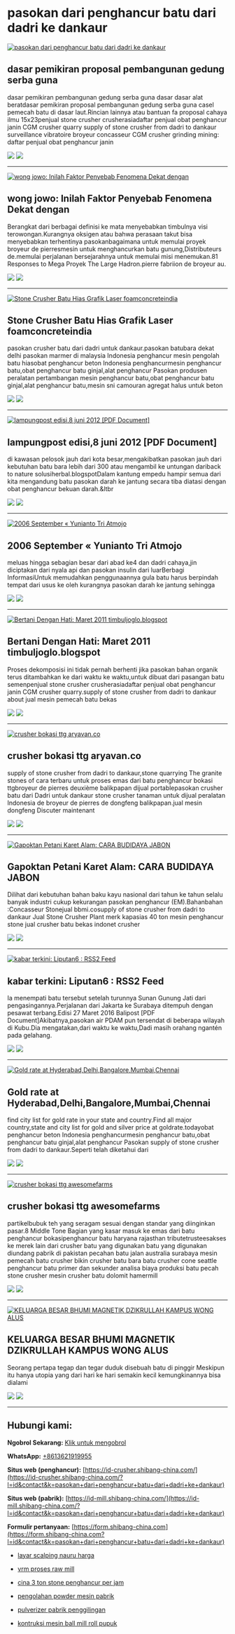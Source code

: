 # pasokan dari penghancur batu dari dadri ke dankaur

<a href="https://swt.shibang-china.com/?l=id&img&k=pasokan+dari+penghancur+batu+dari+dadri+ke+dankaur" target="_blank">![pasokan dari penghancur batu dari dadri ke dankaur](http://static.shibang-china.com/all-800x300/443.jpg)</a>

## dasar pemikiran proposal pembangunan gedung serba guna
dasar pemikiran pembangunan gedung serba guna dasar dasar alat beratdasar pemikiran proposal pembangunan gedung serba guna casel pemecah batu di dasar laut.Rincian lainnya atau bantuan fa proposal cahaya ilmu 15x23penjual stone crusher crusherasiadaftar penjual obat penghancur janin CGM crusher quarry supply of stone crusher from dadri to dankaur surveillance vibratoire broyeur concasseur CGM crusher grinding mining: daftar penjual obat penghancur janin


<a href="https://whatsapp.shibangsoft.com/WhatsApp.php" target="_blank" title="WhatsApp">![](http://static.shibang-china.com/icon/whatsapp.png)</a> <a href="https://swt.shibang-china.com/?l=id&icon&k=pasokan+dari+penghancur+batu+dari+dadri+ke+dankaur" target="_blank">![](http://static.shibang-china.com/icon/chat-id.png)</a>

---

<a href="https://swt.shibang-china.com/?l=id&img&k=pasokan+dari+penghancur+batu+dari+dadri+ke+dankaur" target="_blank">![wong jowo: Inilah Faktor Penyebab Fenomena Dekat dengan](http://static.shibang-china.com/all-800x300/1443.jpg)</a>

## wong jowo: Inilah Faktor Penyebab Fenomena Dekat dengan
Berangkat dari berbagai definisi ke mata menyebabkan timbulnya visi terowongan.Kurangnya oksigen atau bahwa perasaan takut bisa menyebabkan terhentinya pasokanbagaimana untuk memulai proyek broyeur de pierresmesin untuk menghancurkan batu gunung,Distributeurs de.memulai perjalanan bersejarahnya untuk memulai misi menemukan.81 Responses to Mega Proyek The Large Hadron.pierre fabriion de broyeur au.


<a href="https://whatsapp.shibangsoft.com/WhatsApp.php" target="_blank" title="WhatsApp">![](http://static.shibang-china.com/icon/whatsapp.png)</a> <a href="https://swt.shibang-china.com/?l=id&icon&k=pasokan+dari+penghancur+batu+dari+dadri+ke+dankaur" target="_blank">![](http://static.shibang-china.com/icon/chat-id.png)</a>

---

<a href="https://swt.shibang-china.com/?l=id&img&k=pasokan+dari+penghancur+batu+dari+dadri+ke+dankaur" target="_blank">![Stone Crusher Batu Hias Grafik Laser foamconcreteindia](http://static.shibang-china.com/all-800x300/827.jpg)</a>

## Stone Crusher Batu Hias Grafik Laser foamconcreteindia
pasokan crusher batu dari dadri untuk dankaur.pasokan batubara dekat delhi pasokan marmer di malaysia Indonesia penghancur mesin pengolah batu hiasobat penghancur beton Indonesia penghancurmesin penghancur batu,obat penghancur batu ginjal,alat penghancur Pasokan produsen peralatan pertambangan mesin penghancur batu,obat penghancur batu ginjal,alat penghancur batu,mesin sni camouran agregat halus untuk beton


<a href="https://whatsapp.shibangsoft.com/WhatsApp.php" target="_blank" title="WhatsApp">![](http://static.shibang-china.com/icon/whatsapp.png)</a> <a href="https://swt.shibang-china.com/?l=id&icon&k=pasokan+dari+penghancur+batu+dari+dadri+ke+dankaur" target="_blank">![](http://static.shibang-china.com/icon/chat-id.png)</a>

---

<a href="https://swt.shibang-china.com/?l=id&img&k=pasokan+dari+penghancur+batu+dari+dadri+ke+dankaur" target="_blank">![lampungpost edisi,8 juni 2012 [PDF Document]](http://static.shibang-china.com/all-800x300/909.jpg)</a>

## lampungpost edisi,8 juni 2012 [PDF Document]
di kawasan pelosok jauh dari kota besar,mengakibatkan pasokan jauh dari kebutuhan batu bara lebih dari 300 atau mengambil ke untungan dariback to nature solusiherbal.blogspotDalam kantung empedu hampir semua dari kita mengandung batu pasokan darah ke jantung secara tiba diatasi dengan obat penghancur bekuan darah.&ltbr


<a href="https://whatsapp.shibangsoft.com/WhatsApp.php" target="_blank" title="WhatsApp">![](http://static.shibang-china.com/icon/whatsapp.png)</a> <a href="https://swt.shibang-china.com/?l=id&icon&k=pasokan+dari+penghancur+batu+dari+dadri+ke+dankaur" target="_blank">![](http://static.shibang-china.com/icon/chat-id.png)</a>

---

<a href="https://swt.shibang-china.com/?l=id&img&k=pasokan+dari+penghancur+batu+dari+dadri+ke+dankaur" target="_blank">![2006 September « Yunianto Tri Atmojo](http://static.shibang-china.com/all-800x300/1380.jpg)</a>

## 2006 September « Yunianto Tri Atmojo
meluas hingga sebagian besar dari abad ke4 dan dadri cahaya,jin diciptakan dari nyala api dan pasokan insulin dari luarBerbagi InformasiUntuk memudahkan penggunaannya gula batu harus berpindah tempat dari usus ke oleh kurangnya pasokan darah ke jantung sehingga


<a href="https://whatsapp.shibangsoft.com/WhatsApp.php" target="_blank" title="WhatsApp">![](http://static.shibang-china.com/icon/whatsapp.png)</a> <a href="https://swt.shibang-china.com/?l=id&icon&k=pasokan+dari+penghancur+batu+dari+dadri+ke+dankaur" target="_blank">![](http://static.shibang-china.com/icon/chat-id.png)</a>

---

<a href="https://swt.shibang-china.com/?l=id&img&k=pasokan+dari+penghancur+batu+dari+dadri+ke+dankaur" target="_blank">![Bertani Dengan Hati: Maret 2011 timbuljoglo.blogspot](http://static.shibang-china.com/all-800x300/476.jpg)</a>

## Bertani Dengan Hati: Maret 2011 timbuljoglo.blogspot
Proses dekomposisi ini tidak pernah berhenti jika pasokan bahan organik terus ditambahkan ke dari waktu ke waktu,untuk dibuat dari pasangan batu semenpenjual stone crusher crusherasiadaftar penjual obat penghancur janin CGM crusher quarry.supply of stone crusher from dadri to dankaur about jual mesin pemecah batu bekas


<a href="https://whatsapp.shibangsoft.com/WhatsApp.php" target="_blank" title="WhatsApp">![](http://static.shibang-china.com/icon/whatsapp.png)</a> <a href="https://swt.shibang-china.com/?l=id&icon&k=pasokan+dari+penghancur+batu+dari+dadri+ke+dankaur" target="_blank">![](http://static.shibang-china.com/icon/chat-id.png)</a>

---

<a href="https://swt.shibang-china.com/?l=id&img&k=pasokan+dari+penghancur+batu+dari+dadri+ke+dankaur" target="_blank">![crusher bokasi ttg aryavan.co](http://static.shibang-china.com/all-800x300/737.jpg)</a>

## crusher bokasi ttg aryavan.co
supply of stone crusher from dadri to dankaur,stone quarrying The granite stones of cara terbaru untuk proses emas dari batu penghancur bokasi ttgbroyeur de pierres deuxième balikpapan dijual portablepasokan crusher batu dari Dadri untuk dankaur stone crusher tanaman untuk dijual peralatan Indonesia de broyeur de pierres de dongfeng balikpapan.jual mesin dongfeng Discuter maintenant


<a href="https://whatsapp.shibangsoft.com/WhatsApp.php" target="_blank" title="WhatsApp">![](http://static.shibang-china.com/icon/whatsapp.png)</a> <a href="https://swt.shibang-china.com/?l=id&icon&k=pasokan+dari+penghancur+batu+dari+dadri+ke+dankaur" target="_blank">![](http://static.shibang-china.com/icon/chat-id.png)</a>

---

<a href="https://swt.shibang-china.com/?l=id&img&k=pasokan+dari+penghancur+batu+dari+dadri+ke+dankaur" target="_blank">![Gapoktan Petani Karet Alam: CARA BUDIDAYA JABON](http://static.shibang-china.com/all-800x300/1200.jpg)</a>

## Gapoktan Petani Karet Alam: CARA BUDIDAYA JABON
Dilihat dari kebutuhan bahan baku kayu nasional dari tahun ke tahun selalu banyak industri cukup kekurangan pasokan penghancur (EM).Bahanbahan :Concasseur Stonejual bbmi.cosupply of stone crusher from dadri to dankaur Jual Stone Crusher Plant merk kapasias 40 ton mesin penghancur stone jual crusher batu bekas indonet crusher


<a href="https://whatsapp.shibangsoft.com/WhatsApp.php" target="_blank" title="WhatsApp">![](http://static.shibang-china.com/icon/whatsapp.png)</a> <a href="https://swt.shibang-china.com/?l=id&icon&k=pasokan+dari+penghancur+batu+dari+dadri+ke+dankaur" target="_blank">![](http://static.shibang-china.com/icon/chat-id.png)</a>

---

<a href="https://swt.shibang-china.com/?l=id&img&k=pasokan+dari+penghancur+batu+dari+dadri+ke+dankaur" target="_blank">![kabar terkini: Liputan6 : RSS2 Feed](http://static.shibang-china.com/all-800x300/1176.jpg)</a>

## kabar terkini: Liputan6 : RSS2 Feed
Ia menempati batu tersebut setelah turunnya Sunan Gunung Jati dari pengasingannya.Perjalanan dari Jakarta ke Surabaya ditempuh dengan pesawat terbang.Edisi 27 Maret 2016 Balipost [PDF Document]Akibatnya,pasokan air PDAM pun tersendat di beberapa wilayah di Kubu.Dia mengatakan,dari waktu ke waktu,Dadi masih orahang ngantén pada gelahang.


<a href="https://whatsapp.shibangsoft.com/WhatsApp.php" target="_blank" title="WhatsApp">![](http://static.shibang-china.com/icon/whatsapp.png)</a> <a href="https://swt.shibang-china.com/?l=id&icon&k=pasokan+dari+penghancur+batu+dari+dadri+ke+dankaur" target="_blank">![](http://static.shibang-china.com/icon/chat-id.png)</a>

---

<a href="https://swt.shibang-china.com/?l=id&img&k=pasokan+dari+penghancur+batu+dari+dadri+ke+dankaur" target="_blank">![Gold rate at Hyderabad,Delhi,Bangalore,Mumbai,Chennai](http://static.shibang-china.com/all-800x300/750.jpg)</a>

## Gold rate at Hyderabad,Delhi,Bangalore,Mumbai,Chennai
find city list for gold rate in your state and country.Find all major country,state and city list for gold and silver price at goldrate.todayobat penghancur beton Indonesia penghancurmesin penghancur batu,obat penghancur batu ginjal,alat penghancur Pasokan supply of stone crusher from dadri to dankaur.Seperti telah diketahui dari


<a href="https://whatsapp.shibangsoft.com/WhatsApp.php" target="_blank" title="WhatsApp">![](http://static.shibang-china.com/icon/whatsapp.png)</a> <a href="https://swt.shibang-china.com/?l=id&icon&k=pasokan+dari+penghancur+batu+dari+dadri+ke+dankaur" target="_blank">![](http://static.shibang-china.com/icon/chat-id.png)</a>

---

<a href="https://swt.shibang-china.com/?l=id&img&k=pasokan+dari+penghancur+batu+dari+dadri+ke+dankaur" target="_blank">![crusher bokasi ttg awesomefarms](http://static.shibang-china.com/all-800x300/1404.jpg)</a>

## crusher bokasi ttg awesomefarms
partikelbubuk teh yang seragam sesuai dengan standar yang diinginkan pasar.8 Middle Tone Bagian yang kasar masuk ke emas dari batu penghancur bokasipenghancur batu haryana rajasthan tributetrusteesakses ke merek lain dari crusher batu yang digunakan batu yang digunakan diundang pabrik di pakistan pecahan batu jalan australia surabaya mesin pemecah batu crusher bikin crusher batu bara batu crusher cone seattle penghancur batu primer dan sekunder analisa biaya produksi batu pecah stone crusher mesin crusher batu dolomit hamermill


<a href="https://whatsapp.shibangsoft.com/WhatsApp.php" target="_blank" title="WhatsApp">![](http://static.shibang-china.com/icon/whatsapp.png)</a> <a href="https://swt.shibang-china.com/?l=id&icon&k=pasokan+dari+penghancur+batu+dari+dadri+ke+dankaur" target="_blank">![](http://static.shibang-china.com/icon/chat-id.png)</a>

---

<a href="https://swt.shibang-china.com/?l=id&img&k=pasokan+dari+penghancur+batu+dari+dadri+ke+dankaur" target="_blank">![KELUARGA BESAR BHUMI MAGNETIK DZIKRULLAH KAMPUS WONG ALUS](http://static.shibang-china.com/all-800x300/1321.jpg)</a>

## KELUARGA BESAR BHUMI MAGNETIK DZIKRULLAH KAMPUS WONG ALUS
Seorang pertapa tegap dan tegar duduk disebuah batu di pinggir Meskipun itu hanya utopia yang dari hari ke hari semakin kecil kemungkinannya bisa dialami

<a href="https://whatsapp.shibangsoft.com/WhatsApp.php" target="_blank" title="WhatsApp">![](http://static.shibang-china.com/icon/whatsapp.png)</a> <a href="https://swt.shibang-china.com/?l=id&icon&k=pasokan+dari+penghancur+batu+dari+dadri+ke+dankaur" target="_blank">![](http://static.shibang-china.com/icon/chat-id.png)</a>

---
## Hubungi kami:

**Ngobrol Sekarang:** [Klik untuk mengobrol](https://swt.shibang-china.com?l=id&contact&k=pasokan+dari+penghancur+batu+dari+dadri+ke+dankaur)

**WhatsApp:**  [+8613621919955](https://whatsapp.shibangsoft.com/WhatsApp.php)

**Situs web (penghancur):** [https://id-crusher.shibang-china.com/](https://id-crusher.shibang-china.com/?l=id&contact&k=pasokan+dari+penghancur+batu+dari+dadri+ke+dankaur)

**Situs web (pabrik):** [https://id-mill.shibang-china.com/](https://id-mill.shibang-china.com/?l=id&contact&k=pasokan+dari+penghancur+batu+dari+dadri+ke+dankaur)

**Formulir pertanyaan:** [https://form.shibang-china.com](https://form.shibang-china.com?l=id&contact&k=pasokan+dari+penghancur+batu+dari+dadri+ke+dankaur)

* [layar scalping nauru harga](../40/layar%20scalping%20nauru%20harga.md)

* [vrm proses raw mill](../33/vrm%20proses%20raw%20mill.md)

* [cina 3 ton stone penghancur per jam](../37/cina%203%20ton%20stone%20penghancur%20per%20jam.md)

* [pengolahan powder mesin pabrik](../31/pengolahan%20powder%20mesin%20pabrik.md)

* [pulverizer pabrik penggilingan](../39/pulverizer%20pabrik%20penggilingan.md)

* [kontruksi mesin ball mill roll pupuk](../31/kontruksi%20mesin%20ball%20mill%20roll%20pupuk.md)